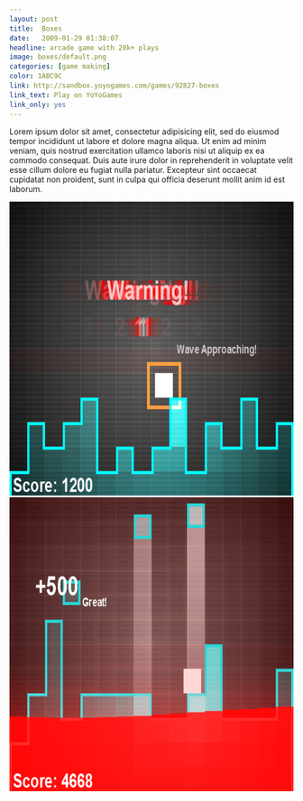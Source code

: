 ```yaml
---
layout: post
title:  Boxes
date:   2009-01-29 01:38:07
headline: arcade game with 20k+ plays
image: boxes/default.png
categories: [game making]
color: 1ABC9C
link: http://sandbox.yoyogames.com/games/92827-boxes
link_text: Play on YoYoGames
link_only: yes
---
```

Lorem ipsum dolor sit amet, consectetur adipisicing elit, sed do eiusmod tempor incididunt ut labore et dolore magna aliqua. Ut enim ad minim veniam, quis nostrud exercitation ullamco laboris nisi ut aliquip ex ea commodo consequat. Duis aute irure dolor in reprehenderit in voluptate velit esse cillum dolore eu fugiat nulla pariatur. Excepteur sint occaecat cupidatat non proident, sunt in culpa qui officia deserunt mollit anim id est laborum.

<img src="/images/boxes/default.png" width="696px" height="522px" alt="Boxes - Wave Approaching" />

<img src="/images/boxes/boxes-2.png" width="696px" height="522px" alt="Boxes - Lava" />
